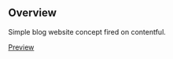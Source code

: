 ## Overview

Simple blog website concept fired on contentful.

[Preview](https://m-blog-example.netlify.com/)
